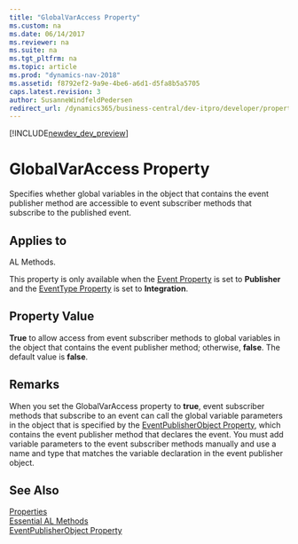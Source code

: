 ```yaml
---
title: "GlobalVarAccess Property"
ms.custom: na
ms.date: 06/14/2017
ms.reviewer: na
ms.suite: na
ms.tgt_pltfrm: na
ms.topic: article
ms.prod: "dynamics-nav-2018"
ms.assetid: f8792ef2-9a9e-4be6-a6d1-d5fa8b5a5705
caps.latest.revision: 3
author: SusanneWindfeldPedersen
redirect_url: /dynamics365/business-central/dev-itpro/developer/properties/devenv-properties
---
```


[!INCLUDE[newdev_dev_preview](../includes/newdev_dev_preview.md)]

# GlobalVarAccess Property
Specifies whether global variables in the object that contains the event publisher method are accessible to event subscriber methods that subscribe to the published event.  
  
## Applies to  
 AL Methods.  
  
 This property is only available when the [Event Property](devenv-event-property.md) is set to **Publisher** and the [EventType Property](devenv-eventtype-property.md) is set to **Integration**.  
  
## Property Value  
 **True** to allow access from event subscriber methods to global variables in the object that contains the event publisher method; otherwise, **false**. The default value is **false**.  
  
## Remarks  
 When you set the GlobalVarAccess property to **true**, event subscriber methods that subscribe to an event can call the global variable parameters in the object that is specified by the [EventPublisherObject Property](devenv-eventpublisherobject-property.md), which contains the event publisher method that declares the event. You must add variable parameters to the event subscriber methods manually and use a name and type that matches the variable declaration in the event publisher object.  

## See Also  
[Properties](devenv-properties.md)  
[Essential AL Methods](../devenv-Essential-AL-Methods.md)   
[EventPublisherObject Property](devenv-eventpublisherobject-property.md)  
<!-- 
[Events in Microsoft Dynamics NAV](Events-in-Microsoft-Dynamics-NAV.md)   
[Publishing Events](Publishing-Events.md)   
[Raising Events](Raising-Events.md)   
[Subscribing to Events](Subscribing-to-Events.md)   
[GlobalVarAccess Property](devenv-globalvaraccess-property.md)   
[AL Method Statements](AL-method-Statements.md)
-->